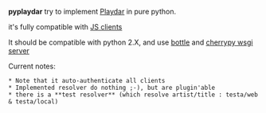 **pyplaydar** try to implement [Playdar](http://www.playdar.org/) in pure python.

it's fully compatible with [JS clients](http://www.playdarjs.org/)

It should be compatible with python 2.X, and use [bottle](http://bottlepy.org/) and [cherrypy wsgi server](http://docs.cherrypy.org/stable/refman/wsgiserver/init.html)

Current notes:

    * Note that it auto-authenticate all clients
    * Implemented resolver do nothing ;-), but are plugin'able
    * there is a **test resolver** (which resolve artist/title : testa/web & testa/local)
